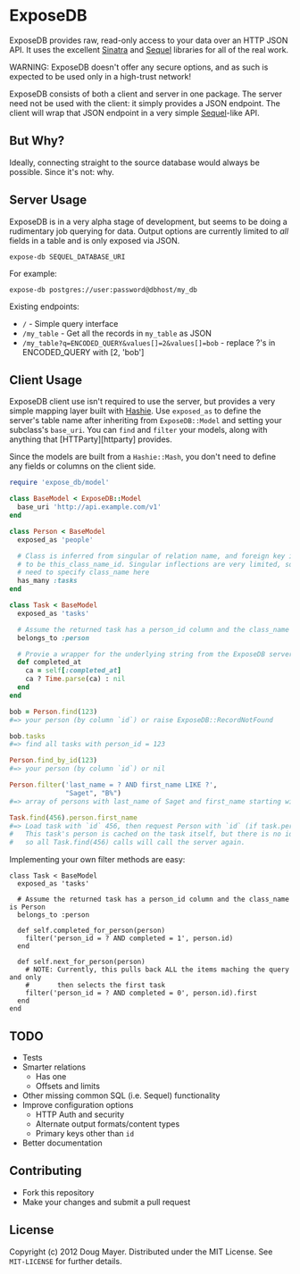 ExposeDB
========

ExposeDB provides raw, read-only access to your data over an HTTP JSON API.
It uses the excellent [Sinatra][sinatra] and [Sequel][sequel] libraries
for all of the real work.

WARNING: ExposeDB doesn't offer any secure options, and as such is expected
         to be used only in a high-trust network!


ExposeDB consists of both a client and server in one package. The server need
not be used with the client: it simply provides a JSON endpoint. The client
will wrap that JSON endpoint in a very simple [Sequel][sequel]-like API.


But Why?
--------
Ideally, connecting straight to the source database would always be possible.
Since it's not: why.


Server Usage
------------
ExposeDB is in a very alpha stage of development, but seems to be doing a
rudimentary job querying for data. Output options are currently limited to
*all* fields in a table and is only exposed via JSON.

    expose-db SEQUEL_DATABASE_URI

For example:

    expose-db postgres://user:password@dbhost/my_db

Existing endpoints:
* `/` - Simple query interface
* `/my_table` - Get all the records in `my_table` as JSON
* `/my_table?q=ENCODED_QUERY&values[]=2&values[]=bob` - replace ?'s in ENCODED_QUERY with [2, 'bob']


Client Usage
------------
ExposeDB client use isn't required to use the server, but provides a very simple
mapping layer built with [Hashie][hashie]. Use `exposed_as` to define the server's
table name after inheriting from `ExposeDB::Model` and setting your subclass's
`base_uri`. You can `find` and `filter` your models, along with anything that
[HTTParty][httparty] provides.

Since the models are built from a `Hashie::Mash`, you don't need to define
any fields or columns on the client side.

```ruby
require 'expose_db/model'

class BaseModel < ExposeDB::Model
  base_uri 'http://api.example.com/v1'
end

class Person < BaseModel
  exposed_as 'people'

  # Class is inferred from singular of relation name, and foreign key is assumed
  # to be this_class_name_id. Singular inflections are very limited, so you may
  # need to specify class_name here
  has_many :tasks
end

class Task < BaseModel
  exposed_as 'tasks'

  # Assume the returned task has a person_id column and the class_name is Person
  belongs_to :person

  # Provie a wrapper for the underlying string from the ExposeDB server
  def completed_at
    ca = self[:completed_at]
    ca ? Time.parse(ca) : nil
  end
end

bob = Person.find(123)
#=> your person (by column `id`) or raise ExposeDB::RecordNotFound

bob.tasks
#=> find all tasks with person_id = 123

Person.find_by_id(123)
#=> your person (by column `id`) or nil

Person.filter('last_name = ? AND first_name LIKE ?',
              "Saget", "B%")
#=> array of persons with last_name of Saget and first_name starting with B

Task.find(456).person.first_name
#=> Load task with `id` 456, then request Person with `id` (if task.person_id isn't nil)
#   This task's person is cached on the task itself, but there is no identity map
#   so all Task.find(456) calls will call the server again.
```

Implementing your own filter methods are easy:
```
class Task < BaseModel
  exposed_as 'tasks'

  # Assume the returned task has a person_id column and the class_name is Person
  belongs_to :person

  def self.completed_for_person(person)
    filter('person_id = ? AND completed = 1', person.id)
  end

  def self.next_for_person(person)
    # NOTE: Currently, this pulls back ALL the items maching the query and only
    #       then selects the first task
    filter('person_id = ? AND completed = 0', person.id).first
  end
end
```


TODO
----
* Tests
* Smarter relations
  * Has one
  * Offsets and limits
* Other missing common SQL (i.e. Sequel) functionality
* Improve configuration options
  * HTTP Auth and security
  * Alternate output formats/content types
  * Primary keys other than `id`
* Better documentation


Contributing
------------
* Fork this repository
* Make your changes and submit a pull request


License
-------
Copyright (c) 2012 Doug Mayer. Distributed under the MIT License.
See `MIT-LICENSE` for further details.

[hashie]: https://github.com/intridea/hashie
[httpary]: http://johnnunemaker.com/httparty/
[sequel]: http://sequel.rubyforge.org/
[sinatra]: http://sinatra.restafari.org/

